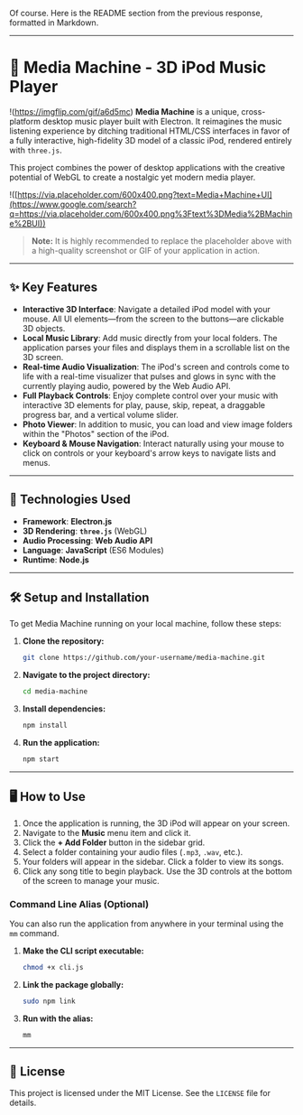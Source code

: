 Of course. Here is the README section from the previous response, formatted in Markdown.

-----

# 🎵 Media Machine - 3D iPod Music Player

!(https://imgflip.com/gif/a6d5mc)
**Media Machine** is a unique, cross-platform desktop music player built with Electron. It reimagines the music listening experience by ditching traditional HTML/CSS interfaces in favor of a fully interactive, high-fidelity 3D model of a classic iPod, rendered entirely with `three.js`.

This project combines the power of desktop applications with the creative potential of WebGL to create a nostalgic yet modern media player.

\!([https://via.placeholder.com/600x400.png?text=Media+Machine+UI](https://www.google.com/search?q=https://via.placeholder.com/600x400.png%3Ftext%3DMedia%2BMachine%2BUI))

> **Note:** It is highly recommended to replace the placeholder above with a high-quality screenshot or GIF of your application in action.

-----

## ✨ Key Features

  * **Interactive 3D Interface**: Navigate a detailed iPod model with your mouse. All UI elements—from the screen to the buttons—are clickable 3D objects.
  * **Local Music Library**: Add music directly from your local folders. The application parses your files and displays them in a scrollable list on the 3D screen.
  * **Real-time Audio Visualization**: The iPod's screen and controls come to life with a real-time visualizer that pulses and glows in sync with the currently playing audio, powered by the Web Audio API.
  * **Full Playback Controls**: Enjoy complete control over your music with interactive 3D elements for play, pause, skip, repeat, a draggable progress bar, and a vertical volume slider.
  * **Photo Viewer**: In addition to music, you can load and view image folders within the "Photos" section of the iPod.
  * **Keyboard & Mouse Navigation**: Interact naturally using your mouse to click on controls or your keyboard's arrow keys to navigate lists and menus.

-----

## 🚀 Technologies Used

  * **Framework**: **Electron.js**
  * **3D Rendering**: **`three.js`** (WebGL)
  * **Audio Processing**: **Web Audio API**
  * **Language**: **JavaScript** (ES6 Modules)
  * **Runtime**: **Node.js**

-----

## 🛠️ Setup and Installation

To get Media Machine running on your local machine, follow these steps:

1.  **Clone the repository:**
    ```bash
    git clone https://github.com/your-username/media-machine.git
    ```
2.  **Navigate to the project directory:**
    ```bash
    cd media-machine
    ```
3.  **Install dependencies:**
    ```bash
    npm install
    ```
4.  **Run the application:**
    ```bash
    npm start
    ```

-----

## 🖥️ How to Use

1.  Once the application is running, the 3D iPod will appear on your screen.
2.  Navigate to the **Music** menu item and click it.
3.  Click the **+ Add Folder** button in the sidebar grid.
4.  Select a folder containing your audio files (`.mp3`, `.wav`, etc.).
5.  Your folders will appear in the sidebar. Click a folder to view its songs.
6.  Click any song title to begin playback. Use the 3D controls at the bottom of the screen to manage your music.

### Command Line Alias (Optional)

You can also run the application from anywhere in your terminal using the `mm` command.

1.  **Make the CLI script executable:**
    ```bash
    chmod +x cli.js
    ```
2.  **Link the package globally:**
    ```bash
    sudo npm link
    ```
3.  **Run with the alias:**
    ```bash
    mm
    ```

-----

## 📄 License

This project is licensed under the MIT License. See the `LICENSE` file for details.
